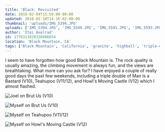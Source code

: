 ```yaml
---
title: 'Black: Revisited'
date: 2018-02-04T15:59:00-08:00
updated: 2018-02-10T14:16:02-08:00
thumbnail: 'uploads/IMG_5394.JPG'
uploads: ['IMG_5394.JPG', 'IMG_5549.JPG', 'IMG_5591.JPG', 'IMG_5593.JPG']
author: 'Itai Axelrad'
id: 1776313820326086654
location: 'Black Mountain, CA'
tags: ['Black Mountain', 'California', 'granite', 'highball', 'triple-double']
---
```


I seem to have forgotten how good Black Mountain is. The rock quality is usually amazing, the climbing movement is always fun, and the views are breathtaking. What more can you ask for? I have enjoyed a couple of really good days the past few weekends, including a triple double of Man is a Bastard (V10), Teahupoo (V11/12), and Howl's Moving Castle (V12) which I almost flashed.

![Joel on Brut Us (V10)](uploads/IMG_5394.JPG)

![Myself on Brut Us (V10)](uploads/IMG_5549.JPG)

![Myself on Teahupoo (V11/12)](uploads/IMG_5591.JPG)

![Myself on Howl's Moving Castle (V12)](uploads/IMG_5593.JPG)
